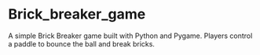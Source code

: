 # Brick_breaker_game
A simple Brick Breaker game built with Python and Pygame. Players control a paddle to bounce the ball and break bricks.
